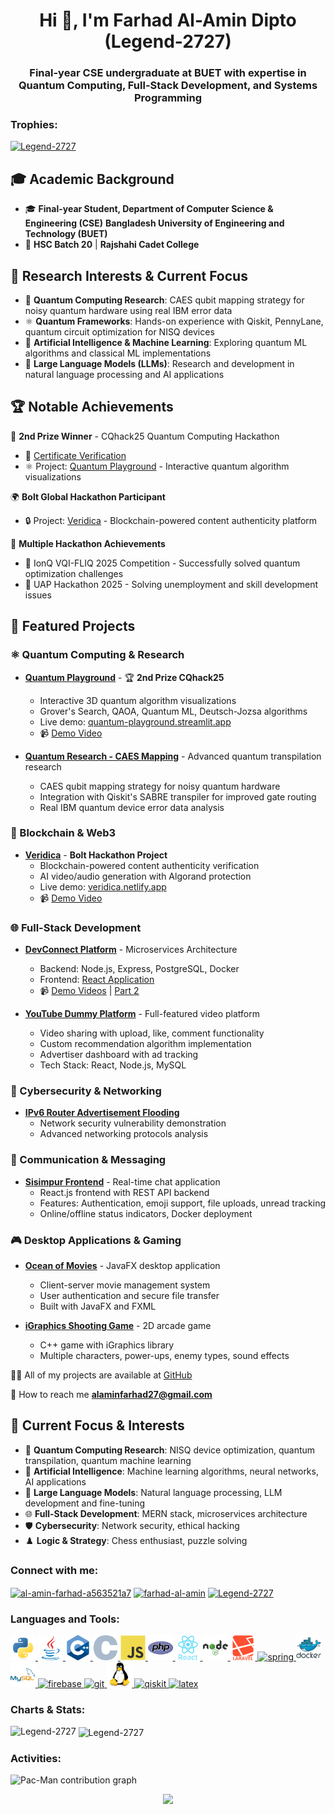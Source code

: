 <h1 align="center">Hi 👋, I'm Farhad Al-Amin Dipto (Legend-2727)</h1>
<h3 align="center">Final-year CSE undergraduate at BUET with expertise in Quantum Computing, Full-Stack Development, and Systems Programming</h3>


<h3 align="left">Trophies:</h3>
<p align="left"> <a href="https://github.com/ryo-ma/github-profile-trophy"><img src="https://github-profile-trophy.vercel.app/?username=Legend-2727&theme=algolia" alt="Legend-2727" /></a> </p>

## 🎓 Academic Background
- 🎓 **Final-year Student, Department of Computer Science & Engineering (CSE)**
  **Bangladesh University of Engineering and Technology (BUET)**
- 🏫 **HSC Batch 20** | **Rajshahi Cadet College**

## 🔬 Research Interests & Current Focus
- 🧬 **Quantum Computing Research**: CAES qubit mapping strategy for noisy quantum hardware using real IBM error data
- ⚛️ **Quantum Frameworks**: Hands-on experience with Qiskit, PennyLane, quantum circuit optimization for NISQ devices
- 🤖 **Artificial Intelligence & Machine Learning**: Exploring quantum ML algorithms and classical ML implementations
- 🧠 **Large Language Models (LLMs)**: Research and development in natural language processing and AI applications

## 🏆 Notable Achievements

🥈 **2nd Prize Winner** - CQhack25 Quantum Computing Hackathon 
- 🏅 [Certificate Verification](https://www.virtualbadge.io/certificate-validator?credential=59f3e7ce-6d19-44e2-8401-4a5e74d0f41b)
- ⚛️ Project: [Quantum Playground](https://github.com/Legend-2727/Quantum-Playground) - Interactive quantum algorithm visualizations

🌍 **Bolt Global Hackathon Participant**
- 🔒 Project: [Veridica](https://github.com/Legend-2727/Veridica) - Blockchain-powered content authenticity platform

🚀 **Multiple Hackathon Achievements**
- 🔬 IonQ VQI-FLIQ 2025 Competition - Successfully solved quantum optimization challenges
- 🎯 UAP Hackathon 2025 - Solving unemployment and skill development issues

## 🚀 Featured Projects

### ⚛️ Quantum Computing & Research
- **[Quantum Playground](https://github.com/Legend-2727/Quantum-Playground)** - 🏆 **2nd Prize CQhack25**
  - Interactive 3D quantum algorithm visualizations
  - Grover's Search, QAOA, Quantum ML, Deutsch-Jozsa algorithms
  - Live demo: [quantum-playground.streamlit.app](https://quantum-playground.streamlit.app/)
  - 📹 [Demo Video](https://youtu.be/Y2Yp1Pa4Sx0)

- **[Quantum Research - CAES Mapping](https://github.com/Legend-2727/qiskit)** - Advanced quantum transpilation research
  - CAES qubit mapping strategy for noisy quantum hardware
  - Integration with Qiskit's SABRE transpiler for improved gate routing
  - Real IBM quantum device error data analysis

### 🔗 Blockchain & Web3
- **[Veridica](https://github.com/Legend-2727/Veridica)** - **Bolt Hackathon Project**
  - Blockchain-powered content authenticity verification
  - AI video/audio generation with Algorand protection
  - Live demo: [veridica.netlify.app](https://veridica.netlify.app/)
  - 📹 [Demo Video](https://youtu.be/CkMoEun7Z38)

### 🌐 Full-Stack Development
- **[DevConnect Platform](https://github.com/Legend-2727/DevConnect-Backend)** - Microservices Architecture
  - Backend: Node.js, Express, PostgreSQL, Docker
  - Frontend: [React Application](https://github.com/Legend-2727/Devconnect-Frontend)
  - 📹 [Demo Videos](https://youtu.be/9UrId7DYDHU) | [Part 2](https://youtu.be/j-04UTjIRdA)

- **[YouTube Dummy Platform](https://github.com/Legend-2727/2-2-Project--Youtube--dummy---)** - Full-featured video platform
  - Video sharing with upload, like, comment functionality
  - Custom recommendation algorithm implementation
  - Advertiser dashboard with ad tracking
  - Tech Stack: React, Node.js, MySQL

### 🔐 Cybersecurity & Networking
- **[IPv6 Router Advertisement Flooding](https://github.com/Legend-2727/-IPv6-Router-Advertisement-RA-Flooding)**
  - Network security vulnerability demonstration
  - Advanced networking protocols analysis

### 💬 Communication & Messaging
- **[Sisimpur Frontend](https://github.com/Legend-2727/Sisimpur-Frontend)** - Real-time chat application
  - React.js frontend with REST API backend
  - Features: Authentication, emoji support, file uploads, unread tracking
  - Online/offline status indicators, Docker deployment

### 🎮 Desktop Applications & Gaming
- **[Ocean of Movies](https://github.com/Legend-2727/JavaFinalProject)** - JavaFX desktop application
  - Client-server movie management system
  - User authentication and secure file transfer
  - Built with JavaFX and FXML

- **[iGraphics Shooting Game](https://github.com/Legend-2727/Shooting-Game)** - 2D arcade game
  - C++ game with iGraphics library
  - Multiple characters, power-ups, enemy types, sound effects

👨‍💻 All of my projects are available at [GitHub](https://github.com/Legend-2727?tab=repositories)

📧 How to reach me **alaminfarhad27@gmail.com**

## 🎯 Current Focus & Interests
- 🔬 **Quantum Computing Research**: NISQ device optimization, quantum transpilation, quantum machine learning
- 🤖 **Artificial Intelligence**: Machine learning algorithms, neural networks, AI applications
- 🧠 **Large Language Models**: Natural language processing, LLM development and fine-tuning
- 🌐 **Full-Stack Development**: MERN stack, microservices architecture
- 🛡️ **Cybersecurity**: Network security, ethical hacking
- ♟️ **Logic & Strategy**: Chess enthusiast, puzzle solving

<h3 align="left">Connect with me:</h3>
<p align="left">
<a href="https://linkedin.com/in/al-amin-farhad-a563521a7" target="blank"><img align="center" src="https://raw.githubusercontent.com/rahuldkjain/github-profile-readme-generator/master/src/images/icons/Social/linked-in-alt.svg" alt="al-amin-farhad-a563521a7" height="30" width="40" /></a>
<a href="https://facebook.com/profile.php?id=100007587257707" target="blank"><img align="center" src="https://raw.githubusercontent.com/rahuldkjain/github-profile-readme-generator/master/src/images/icons/Social/facebook.svg" alt="farhad-al-amin" height="30" width="40" /></a>
<a href="https://youtube.com/@Legend-2727" target="blank"><img align="center" src="https://raw.githubusercontent.com/rahuldkjain/github-profile-readme-generator/master/src/images/icons/Social/youtube.svg" alt="Legend-2727" height="30" width="40" /></a>
</p>

<h3 align="left">Languages and Tools:</h3>
<p align="left"> 
<a href="https://www.python.org" target="_blank" rel="noreferrer"> <img src="https://raw.githubusercontent.com/devicons/devicon/master/icons/python/python-original.svg" alt="python" width="40" height="40"/> </a> 
<a href="https://www.java.com" target="_blank" rel="noreferrer"> <img src="https://raw.githubusercontent.com/devicons/devicon/master/icons/java/java-original.svg" alt="java" width="40" height="40"/> </a> 
<a href="https://www.w3schools.com/cpp/" target="_blank" rel="noreferrer"> <img src="https://raw.githubusercontent.com/devicons/devicon/master/icons/cplusplus/cplusplus-original.svg" alt="cplusplus" width="40" height="40"/> </a> 
<a href="https://www.cprogramming.com/" target="_blank" rel="noreferrer"> <img src="https://raw.githubusercontent.com/devicons/devicon/master/icons/c/c-original.svg" alt="c" width="40" height="40"/> </a> 
<a href="https://developer.mozilla.org/en-US/docs/Web/JavaScript" target="_blank" rel="noreferrer"> <img src="https://raw.githubusercontent.com/devicons/devicon/master/icons/javascript/javascript-original.svg" alt="javascript" width="40" height="40"/> </a> 
<a href="https://www.php.net" target="_blank" rel="noreferrer"> <img src="https://raw.githubusercontent.com/devicons/devicon/master/icons/php/php-original.svg" alt="php" width="40" height="40"/> </a> 
<a href="https://reactjs.org/" target="_blank" rel="noreferrer"> <img src="https://raw.githubusercontent.com/devicons/devicon/master/icons/react/react-original-wordmark.svg" alt="react" width="40" height="40"/> </a> 
<a href="https://nodejs.org" target="_blank" rel="noreferrer"> <img src="https://raw.githubusercontent.com/devicons/devicon/master/icons/nodejs/nodejs-original-wordmark.svg" alt="nodejs" width="40" height="40"/> </a> 
<a href="https://laravel.com/" target="_blank" rel="noreferrer"> <img src="https://raw.githubusercontent.com/devicons/devicon/master/icons/laravel/laravel-plain-wordmark.svg" alt="laravel" width="40" height="40"/> </a> 
<a href="https://spring.io/" target="_blank" rel="noreferrer"> <img src="https://www.vectorlogo.zone/logos/springio/springio-icon.svg" alt="spring" width="40" height="40"/> </a> 
<a href="https://www.docker.com/" target="_blank" rel="noreferrer"> <img src="https://raw.githubusercontent.com/devicons/devicon/master/icons/docker/docker-original-wordmark.svg" alt="docker" width="40" height="40"/> </a> 
<a href="https://www.mysql.com/" target="_blank" rel="noreferrer"> <img src="https://raw.githubusercontent.com/devicons/devicon/master/icons/mysql/mysql-original-wordmark.svg" alt="mysql" width="40" height="40"/> </a> 
<a href="https://firebase.google.com/" target="_blank" rel="noreferrer"> <img src="https://www.vectorlogo.zone/logos/firebase/firebase-icon.svg" alt="firebase" width="40" height="40"/> </a> 
<a href="https://git-scm.com/" target="_blank" rel="noreferrer"> <img src="https://www.vectorlogo.zone/logos/git-scm/git-scm-icon.svg" alt="git" width="40" height="40"/> </a> 
<a href="https://www.linux.org/" target="_blank" rel="noreferrer"> <img src="https://raw.githubusercontent.com/devicons/devicon/master/icons/linux/linux-original.svg" alt="linux" width="40" height="40"/> </a> 
<a href="https://qiskit.org/" target="_blank" rel="noreferrer"> <img src="https://upload.wikimedia.org/wikipedia/commons/5/51/Qiskit-Logo.svg" alt="qiskit" width="40" height="40"/> </a> 
<a href="https://www.latex-project.org/" target="_blank" rel="noreferrer"> <img src="https://upload.wikimedia.org/wikipedia/commons/9/92/LaTeX_logo.svg" alt="latex" width="40" height="40"/> </a> 
</p>

<h3 align="left">Charts & Stats:</h3>

<p><img align="left" src="https://github-readme-stats.vercel.app/api/top-langs?username=Legend-2727&show_icons=true&locale=en&layout=compact&theme=great-gatsby" alt="Legend-2727" /></p>

<p>&nbsp;<img align="center" src="https://github-readme-stats.vercel.app/api?username=Legend-2727&show_icons=true&locale=en&theme=great-gatsby" alt="Legend-2727" /></p>

<h3 align="left">Activities:</h3>

<picture>
  <source media="(prefers-color-scheme: dark)" srcset="https://raw.githubusercontent.com/Legend-2727/Legend-2727/output/pacman-contribution-graph-dark.svg">
  <source media="(prefers-color-scheme: light)" srcset="https://raw.githubusercontent.com/Legend-2727/Legend-2727/output/pacman-contribution-graph.svg">
  <img alt="Pac-Man contribution graph" src="https://raw.githubusercontent.com/Legend-2727/Legend-2727/output/pacman-contribution-graph.svg">
</picture>

<p align='center'>
  <img src="https://github-readme-activity-graph.vercel.app/graph?username=Legend-2727&theme=high-contrast" >
</p>
